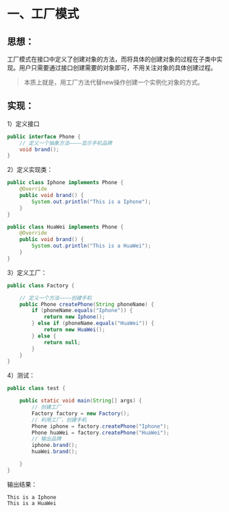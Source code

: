 # 一、工厂模式

## 思想：

工厂模式在接口中定义了创建对象的方法，而将具体的创建对象的过程在子类中实现。用户只需要通过接口创建需要的对象即可，不用关注对象的具体创建过程。

> 本质上就是，用工厂方法代替new操作创建一个实例化对象的方式。



## 实现：

1）定义接口

```java
public interface Phone {
    // 定义一个抽象方法————显示手机品牌
    void brand();
}
```



2）定义实现类：

```java
public class Iphone implements Phone {
    @Override
    public void brand() {
        System.out.println("This is a Iphone");
    }
}
```

```java
public class HuaWei implements Phone {
    @Override
    public void brand() {
        System.out.println("This is a HuaWei");
    }
}
```



3）定义工厂：

```java
public class Factory {

    // 定义一个方法————创建手机
    public Phone createPhone(String phoneName) {
        if (phoneName.equals("Iphone")) {
            return new Iphone();
        } else if (phoneName.equals("HuaWei")) {
            return new HuaWei();
        } else {
            return null;
        }
    }
}
```



4）测试：

```java
public class test {

    public static void main(String[] args) {
        // 创建工厂
        Factory factory = new Factory();
        // 利用工厂，创建手机
        Phone iphone = factory.createPhone("Iphone");
        Phone huaWei = factory.createPhone("HuaWei");
        // 输出品牌
        iphone.brand();
        huaWei.brand();

    }
}
```



输出结果：

```
This is a Iphone
This is a HuaWei
```

